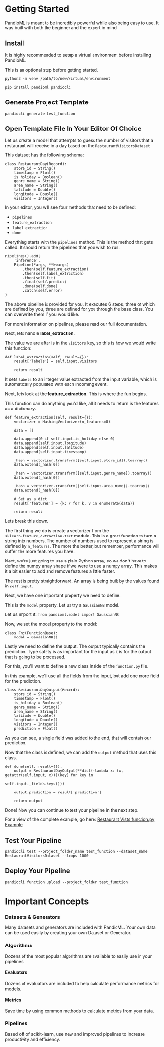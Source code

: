 # Getting Started

PandioML is meant to be incredibly powerful while also being easy to use. It was built with both the beginner and the expert in mind.

## Install

It is highly recommended to setup a virtual environment before installing PandioML.

This is an optional step before getting started.

`python3 -m venv /path/to/new/virtual/environment`

`pip install pandioml pandiocli`

## Generate Project Template

`pandiocli generate test_function`

## Open Template File In Your Editor Of Choice

Let us create a model that attempts to guess the number of visitors that a restaurant will receive in a day based on the `RestaurantVisitorsDataset`

This dataset has the following schema:

```buildoutcfg
class RestaurantDay(Record):
    store_id = String()
    timestamp = Float()
    is_holiday = Boolean()
    genre_name = String()
    area_name = String()
    latitude = Double()
    longitude = Double()
    visitors = Integer()
```

In your editor, you will see four methods that need to be defined:

* `pipelines`
* `feature_extraction`
* `label_extraction`
* `done`

Everything starts with the `pipelines` method. This is the method that gets called. It should return the pipelines that you wish to run.

```buildoutcfg
Pipelines().add(
    'inference',
    Pipeline(*args, **kwargs)
        .then(self.feature_extraction)
        .then(self.label_extraction)
        .then(self.fit)
        .final(self.predict)
        .done(self.done)
        .catch(self.error)
)
```

The above pipeline is provided for you. It executes 6 steps, three of which are defined by you, three are defined for you through the base class. You can overwrite them if you would like.

For more information on pipelines, please read our full documentation.

Next, lets handle **label_extraction**.

The value we are after is in the `visitors` key, so this is how we would write this function:

```buildoutcfg
def label_extraction(self, result={}):
    result['labels'] = self.input.visitors

    return result
```

It sets `labels` to an integer value extracted from the input variable, which is automatically populated with each incoming event.

Next, lets look at the **feature_extraction**. This is where the fun begins.

This function can do anything you'd like, all it needs to return is the features as a dictionary.

```buildoutcfg
def feature_extraction(self, result={}):
    vectorizer = HashingVectorizer(n_features=8)

    data = []

    data.append(0 if self.input.is_holiday else 0)
    data.append(self.input.longitude)
    data.append(self.input.latitude)
    data.append(self.input.timestamp)

    _hash = vectorizer.transform([self.input.store_id]).toarray()
    data.extend(_hash[0])

    _hash = vectorizer.transform([self.input.genre_name]).toarray()
    data.extend(_hash[0])

    _hash = vectorizer.transform([self.input.area_name]).toarray()
    data.extend(_hash[0])

    # Set as a dict
    result['features'] = {k: v for k, v in enumerate(data)}

    return result
```

Lets break this down.

The first thing we do is create a vectorizer from the `sklearn.feature_extraction.text` module. This is a great function to turn a string into numbers. The number of numbers used to represent a string is defined by `n_features`. The more the better, but remember, performance will suffer the more features you have.

Next, we're just going to use a plain Python array, so we don't have to define the numpy array shape if we were to use a numpy array. This makes it a bit easier to add and remove features a little faster.

The rest is pretty straightforward. An array is being built by the values found in `self.input`.

Next, we have one important property we need to define.

This is the `model` property. Let us try a `GaussianNB` model.

Let us import it: `from pandioml.model import GaussianNB`

Now, we set the model property to the model:

```buildoutcfg
class Fnc(FunctionBase):
    model = GaussianNB()
```

Lastly we need to define the output. The output typically contains the prediction. Type safety is as important for the input as it is for the output that is going to be processed.

For this, you'll want to define a new class inside of the `function.py` file.

In this example, we'll use all the fields from the input, but add one more field for the prediction.

```buildoutcfg
class RestaurantDayOutput(Record):
    store_id = String()
    timestamp = Float()
    is_holiday = Boolean()
    genre_name = String()
    area_name = String()
    latitude = Double()
    longitude = Double()
    visitors = Integer()
    prediction = Float()
```

As you can see, a single field was added to the end, that will contain our prediction.

Now that the class is defined, we can add the `output` method that uses this class.

```buildoutcfg
def done(self, result={}):
    output = RestaurantDayOutput(**dict((lambda x: (x, getattr(self.input, x)))(key) for key in
                                             self.input._fields.keys()))

    output.prediction = result['prediction']

    return output
```

Done! Now you can continue to test your pipeline in the next step.

For a view of the complete example, go here: [Restaurant Vists function.py Example](./examples/restaurant_visits/function.py)

## Test Your Pipeline

`pandiocli test --project_folder_name test_function --dataset_name RestaurantVisitorsDataset --loops 1000`

## Deploy Your Pipeline

`pandiocli function upload --project_folder test_function`

# Important Concepts

### Datasets & Generators

Many datasets and generators are included with PandioML. Your own data can be used easily by creating your own Dataset or Generator.

### Algorithms

Dozens of the most popular algorithms are available to easily use in your pipelines.

#### Evaluators

Dozens of evaluators are included to help calculate performance metrics for models.

#### Metrics

Save time by using common methods to calculate metrics from your data.

### Pipelines

Based off of scikit-learn, use new and improved pipelines to increase productivity and efficiency.
